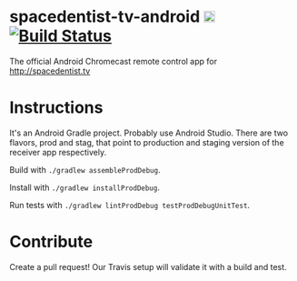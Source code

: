# spacedentist-tv-android <a href="https://play.google.com/store/apps/details?id=tv.spacedentist.android&utm_source=global_co&utm_medium=prtnr&utm_content=Mar2515&utm_campaign=PartBadge&pcampaignid=MKT-Other-global-all-co-prtnr-py-PartBadge-Mar2515-1"><img alt="Get it on Google Play" height="20px" src="https://play.google.com/intl/en_us/badges/images/generic/en-play-badge.png" /></a> [![Build Status](https://travis-ci.org/spacedentist-tv/spacedentist-tv-android.svg?branch=master)](https://travis-ci.org/spacedentist-tv/spacedentist-tv-android)

The official Android Chromecast remote control app for http://spacedentist.tv

# Instructions

It's an Android Gradle project. Probably use Android Studio. There are two flavors, prod and stag, that point to production and staging version of the receiver app respectively.

Build with `./gradlew assembleProdDebug`.

Install with `./gradlew installProdDebug`.

Run tests with `./gradlew lintProdDebug testProdDebugUnitTest`.

# Contribute

Create a pull request!  Our Travis setup will validate it with a build and test.
